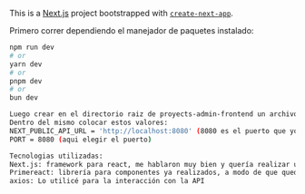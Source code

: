 This is a [Next.js](https://nextjs.org/) project bootstrapped with [`create-next-app`](https://github.com/vercel/next.js/tree/canary/packages/create-next-app).

Primero correr dependiendo el manejador de paquetes instalado:

```bash
npm run dev
# or
yarn dev
# or
pnpm dev
# or
bun dev

Luego crear en el directorio raiz de proyects-admin-frontend un archivo con el siguiente nombre: .env.local
Dentro del mismo colocar estos valores:
NEXT_PUBLIC_API_URL = 'http://localhost:8080' (8080 es el puerto que yo elegi para que utilice la API, puede variar según el puerto que desee)
PORT = 8080 (aqui elegir el puerto)

Tecnologias utilizadas:
Next.js: framework para react, me hablaron muy bien y quería realizar un proyecto con esto y aproveche la ocasión.
Primereact: librería para componentes ya realizados, a modo de que quede todo un poco mas bonito
axios: Lo utilicé para la interacción con la API
